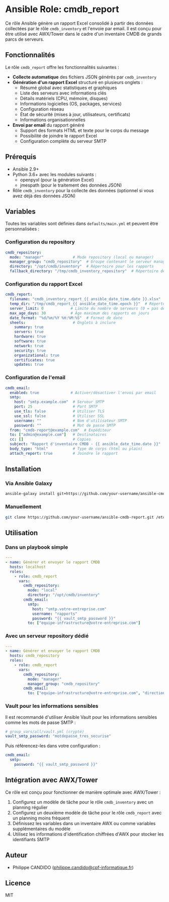 # Ansible Role: cmdb_report

Ce rôle Ansible génère un rapport Excel consolidé à partir des données collectées par le rôle `cmdb_inventory` et l'envoie par email. Il est conçu pour être utilisé avec AWX/Tower dans le cadre d'un inventaire CMDB de grands parcs de serveurs.

## Fonctionnalités

Le rôle `cmdb_report` offre les fonctionnalités suivantes :

- **Collecte automatique** des fichiers JSON générés par `cmdb_inventory`
- **Génération d'un rapport Excel** structuré en plusieurs onglets :
  - Résumé global avec statistiques et graphiques
  - Liste des serveurs avec informations clés
  - Détails matériels (CPU, mémoire, disques)
  - Informations logicielles (OS, packages, services)
  - Configuration réseau
  - État de sécurité (mises à jour, utilisateurs, certificats)
  - Informations organisationnelles
- **Envoi par email** du rapport généré
  - Support des formats HTML et texte pour le corps du message
  - Possibilité de joindre le rapport Excel
  - Configuration complète du serveur SMTP

## Prérequis

- Ansible 2.9+
- Python 3.6+ avec les modules suivants :
  - openpyxl (pour la génération Excel)
  - jmespath (pour le traitement des données JSON)
- Rôle `cmdb_inventory` pour la collecte des données (optionnel si vous avez déjà des données JSON)

## Variables

Toutes les variables sont définies dans `defaults/main.yml` et peuvent être personnalisées :

### Configuration du repository

```yaml
cmdb_repository:
  mode: "manager"             # Mode repository (local ou manager)
  manager_group: "cmdb_repository"  # Groupe contenant le serveur manager
  directory: "/opt/cmdb/inventory"  # Répertoire pour les rapports
  fallback_directory: "/tmp/cmdb_inventory_repository"  # Répertoire de secours
```

### Configuration du rapport Excel

```yaml
cmdb_report:
  filename: "cmdb_inventory_report_{{ ansible_date_time.date }}.xlsx"  # Nom du fichier
  temp_dir: "/tmp/cmdb_report_{{ ansible_date_time.epoch }}"  # Répertoire temporaire
  server_limit: 0            # Limite du nombre de serveurs (0 = pas de limite)
  max_age_days: 30           # Âge maximum des rapports en jours
  date_format: "%d/%m/%Y %H:%M:%S"  # Format de date
  sheets:                     # Onglets à inclure
    summary: true
    servers: true
    hardware: true
    software: true
    network: true
    security: true
    organizational: true
    certificates: true
    updates: true
```

### Configuration de l'email

```yaml
cmdb_email:
  enabled: true              # Activer/désactiver l'envoi par email
  smtp:
    host: "smtp.example.com"  # Serveur SMTP
    port: 25                  # Port SMTP
    use_tls: false            # Utiliser TLS
    use_ssl: false            # Utiliser SSL
    username: ""              # Nom d'utilisateur SMTP
    password: ""              # Mot de passe SMTP
  from: "cmdb-report@example.com"  # Expéditeur
  to: ["admin@example.com"]   # Destinataires
  cc: []                      # Copies
  subject: "Rapport d'inventaire CMDB - {{ ansible_date_time.date }}"  # Sujet
  body_type: "html"           # Type de corps (html ou plain)
  attach_report: true         # Joindre le rapport
```

## Installation

### Via Ansible Galaxy

```bash
ansible-galaxy install git+https://github.com/your-username/ansible-cmdb-report.git
```

### Manuellement

```bash
git clone https://github.com/your-username/ansible-cmdb-report.git /etc/ansible/roles/cmdb_report
```

## Utilisation

### Dans un playbook simple

```yaml
---
- name: Générer et envoyer le rapport CMDB
  hosts: localhost
  roles:
    - role: cmdb_report
      vars:
        cmdb_repository:
          mode: "local"
          directory: "/opt/cmdb/inventory"
        cmdb_email:
          smtp:
            host: "smtp.votre-entreprise.com"
            username: "rapports"
            password: "{{ vault_smtp_password }}"
          to: ["equipe-infrastructure@votre-entreprise.com"]
```

### Avec un serveur repository dédié

```yaml
---
- name: Générer et envoyer le rapport CMDB
  hosts: cmdb_repository
  roles:
    - role: cmdb_report
      vars:
        cmdb_repository:
          mode: "manager"
          manager_group: "cmdb_repository"
        cmdb_email:
          to: ["equipe-infrastructure@votre-entreprise.com", "direction@votre-entreprise.com"]
```

### Vault pour les informations sensibles

Il est recommandé d'utiliser Ansible Vault pour les informations sensibles comme les mots de passe SMTP :

```yaml
# group_vars/all/vault.yml (crypté)
vault_smtp_password: "motdepasse_tres_securise"
```

Puis référencez-les dans votre configuration :

```yaml
cmdb_email:
  smtp:
    password: "{{ vault_smtp_password }}"
```

## Intégration avec AWX/Tower

Ce rôle est conçu pour fonctionner de manière optimale avec AWX/Tower :

1. Configurez un modèle de tâche pour le rôle `cmdb_inventory` avec un planning régulier
2. Configurez un deuxième modèle de tâche pour le rôle `cmdb_report` avec un planning moins fréquent
3. Définissez les variables dans un inventaire AWX ou comme variables supplémentaires du modèle
4. Utilisez les informations d'identification chiffrées d'AWX pour stocker les identifiants SMTP

## Auteur

- Philippe CANDIDO ([philippe.candido@cpf-informatique.fr](mailto:philippe.candido@cpf-informatique.fr))

## Licence

MIT